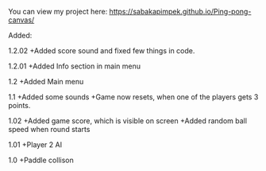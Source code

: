 ﻿You can view my project here: https://sabakapimpek.github.io/Ping-pong-canvas/

Added:

1.2.02 +Added score sound and fixed few things in code.

1.2.01 +Added Info section in main menu

1.2 +Added Main menu

1.1 +Added some sounds +Game now resets, when one of the players gets 3 points.

1.02 +Added game score, which is visible on screen +Added random ball speed when round starts

1.01 +Player 2 AI

1.0 +Paddle collison